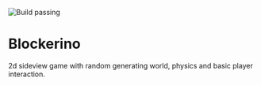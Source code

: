 ![Build passing](https://travis-ci.org/Krijnrien/Blockerino.svg?branch=master)
# Blockerino
2d sideview game with random generating world, physics and basic player interaction.
